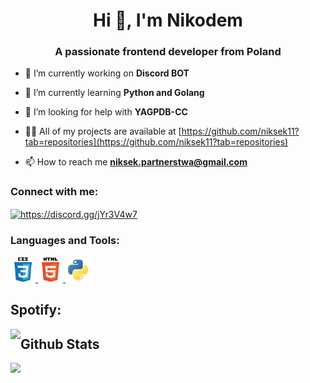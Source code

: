 <h1 align="center">Hi 👋, I'm Nikodem</h1>
<h3 align="center">A passionate frontend developer from Poland</h3>

- 🔭 I’m currently working on **Discord BOT**

- 🌱 I’m currently learning **Python and Golang**

- 🤝 I’m looking for help with **YAGPDB-CC**

- 👨‍💻 All of my projects are available at [https://github.com/niksek11?tab=repositories](https://github.com/niksek11?tab=repositories)

- 📫 How to reach me **niksek.partnerstwa@gmail.com**

<h3 align="left">Connect with me:</h3>
<p align="left">
<a href="https://discord.gg/https://discord.gg/jYr3V4w7" target="blank"><img align="center" src="https://raw.githubusercontent.com/rahuldkjain/github-profile-readme-generator/master/src/images/icons/Social/discord.svg" alt="https://discord.gg/jYr3V4w7" height="30" width="40" /></a>
</p>

<h3 align="left">Languages and Tools:</h3>
<p align="left"> <a href="https://www.w3schools.com/css/" target="_blank" rel="noreferrer"> <img src="https://raw.githubusercontent.com/devicons/devicon/master/icons/css3/css3-original-wordmark.svg" alt="css3" width="40" height="40"/> </a> <a href="https://www.w3.org/html/" target="_blank" rel="noreferrer"> <img src="https://raw.githubusercontent.com/devicons/devicon/master/icons/html5/html5-original-wordmark.svg" alt="html5" width="40" height="40"/> </a> <a href="https://www.python.org" target="_blank" rel="noreferrer"> <img src="https://raw.githubusercontent.com/devicons/devicon/master/icons/python/python-original.svg" alt="python" width="40" height="40"/> </a> </p>

## Spotify:
<img src="https://spotify-github-profile.vercel.app/api/view?uid=clw64but2lmwqdd681h1kfmv9&cover_image=true&theme=compact" align="left" />  

## Github Stats  
<img src="https://github-readme-stats.vercel.app/api?username=niksek11&show_icons=true&count_private=true&hide_border=true" align="left" />  

<br/>  


